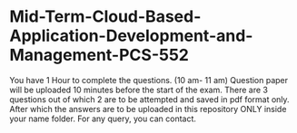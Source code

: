 # Mid-Term-Cloud-Based-Application-Development-and-Management-PCS-552

You have 1 Hour to complete the questions.  (10 am- 11 am)
Question paper will be uploaded 10 minutes before the start of the exam.
There are 3 questions out of which 2 are to be attempted and saved in pdf format only. 
After which the answers are to be uploaded in this repository ONLY inside your name folder.
For any query, you can contact.
